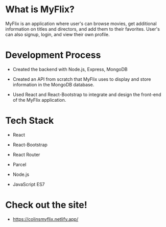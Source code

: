 # What is MyFlix? 

MyFlix is an application where user's can browse movies, get additional information on titles and directors, and add them to their favorites. User's can also signup, login, and view their own profile. 

# Development Process

- Created the backend with Node.js, Express, MongoDB
* Created an API from scratch that MyFlix uses to display and store information in the MongoDB database.
+ Used React and React-Bootstrap to integrate and design the front-end of the MyFlix application. 

# Tech Stack 

- React 
* React-Bootstrap
+ React Router
- Parcel
* Node.js
+ JavaScript ES7

# Check out the site!

- https://colinsmyflix.netlify.app/
